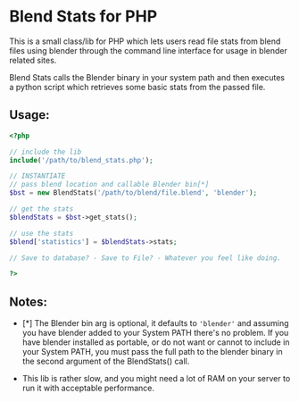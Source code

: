 # Blend Stats for PHP

This is a small class/lib for PHP which lets users read file stats from blend files using blender through the command line interface for usage in blender related sites.

Blend Stats calls the Blender binary in your system path and then executes a python script which retrieves some basic stats from the passed file.

## Usage:

```php
<?php

// include the lib
include('/path/to/blend_stats.php');

// INSTANTIATE
// pass blend location and callable Blender bin[*]
$bst = new BlendStats('/path/to/blend/file.blend', 'blender');

// get the stats
$blendStats = $bst->get_stats();

// use the stats
$blend['statistics'] = $blendStats->stats;

// Save to database? - Save to File? - Whatever you feel like doing.

?>
```


## Notes:

* [*] The Blender bin arg is optional, it defaults to `'blender'` and assuming you have blender added to your System PATH there's no problem. If you have blender installed as portable, or do not want or cannot to include in your System PATH, you must pass the full path to the blender binary in the second argument of the BlendStats() call.

* This lib is rather slow, and you might need a lot of RAM on your server to run it with acceptable performance.